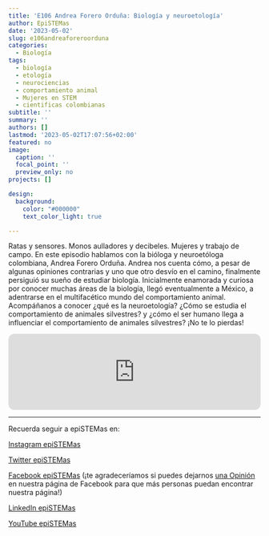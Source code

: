 ```yaml
---
title: 'E106 Andrea Forero Orduña: Biología y neuroetología'
author: EpiSTEMas
date: '2023-05-02'
slug: e106andreaforeroorduna
categories:
  - Biología
tags:
  - biología
  - etología
  - neurociencias
  - comportamiento animal
  - Mujeres en STEM
  - cientificas colombianas
subtitle: ''
summary: ''
authors: []
lastmod: '2023-05-02T17:07:56+02:00'
featured: no
image:
  caption: ''
  focal_point: ''
  preview_only: no
projects: []

design:
  background:
    color: "#000000"
    text_color_light: true

---
```


Ratas y sensores. Monos aulladores y decibeles. Mujeres y trabajo de campo. En este episodio hablamos con la bióloga y neuroetóloga colombiana, Andrea Forero Orduña. Andrea nos cuenta cómo, a pesar de algunas opiniones contrarias y uno que otro desvío en el camino, finalmente persiguió su sueño de estudiar biología. Inicialmente enamorada y curiosa por conocer muchas áreas de la biología, llegó eventualmente a México, a adentrarse en el multifacético mundo del comportamiento animal. Acompáñanos a conocer ¿qué es la neuroetología? ¿Cómo se estudia el comportamiento de animales silvestres? y ¿cómo el ser humano llega a influenciar el comportamiento de animales silvestres?  ¡No te lo pierdas!

<iframe style="border-radius:12px" src="https://open.spotify.com/embed/episode/5hG5NPs3fcP2XXdC9Cl9ca?utm_source=generator&theme=0" width="100%" height="152" frameBorder="0" allowfullscreen="" allow="autoplay; clipboard-write; encrypted-media; fullscreen; picture-in-picture" loading="lazy"></iframe>


- - - - -

Recuerda seguir a epiSTEMas en:

[Instagram epiSTEMas](https://www.instagram.com/epistemas/)  

[Twitter epiSTEMas](https://twitter.com/epiSTEMas_Pod)

[Facebook epiSTEMas](https://www.facebook.com/epiSTEMasPod) (¡te agradeceríamos si puedes dejarnos [una Opinión](https://www.facebook.com/epiSTEMasPod/reviews/) en nuestra página de Facebook para que más personas puedan encontrar nuestra página!)

[LinkedIn epiSTEMas](https://www.linkedin.com/company/epistemas-podcast/)

[YouTube epiSTEMas](https://www.youtube.com/@epistemaspodcast)